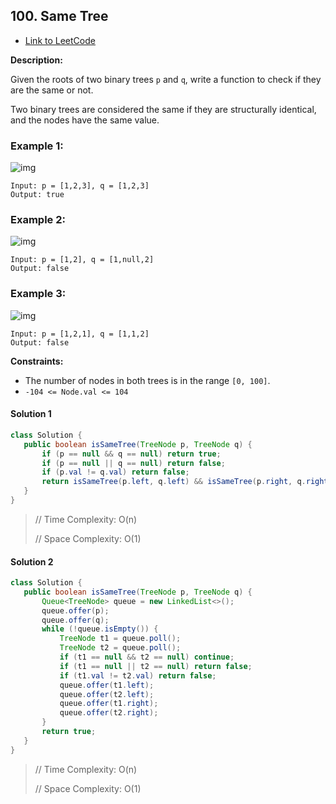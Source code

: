 ## 100. Same Tree

- [Link to LeetCode](https://leetcode.com/problems/container-with-most-water/)

**Description:**



Given the roots of two binary trees `p` and `q`, write a function to check if they are the same or not.

Two binary trees are considered the same if they are structurally identical, and the nodes have the same value.



<!-- tabs:start -->

### **Example 1:**

![img](https://assets.leetcode.com/uploads/2020/12/20/ex1.jpg)

```
Input: p = [1,2,3], q = [1,2,3]
Output: true
```

### **Example 2:**

![img](https://assets.leetcode.com/uploads/2020/12/20/ex2.jpg)

```
Input: p = [1,2], q = [1,null,2]
Output: false
```

### **Example 3:**

![img](https://assets.leetcode.com/uploads/2020/12/20/ex3.jpg)

```
Input: p = [1,2,1], q = [1,1,2]
Output: false
```

 



<!-- tabs:end -->



**Constraints:**

- The number of nodes in both trees is in the range `[0, 100]`.
- `-104 <= Node.val <= 104`



<!-- tabs:start -->

#### **Solution 1**



```java
class Solution {
   public boolean isSameTree(TreeNode p, TreeNode q) {
       if (p == null && q == null) return true;
       if (p == null || q == null) return false;
       if (p.val != q.val) return false;
       return isSameTree(p.left, q.left) && isSameTree(p.right, q.right);
   }
}
```



> // Time Complexity: O(n)
>
> // Space Complexity: O(1)



#### **Solution 2**



```java
class Solution {
   public boolean isSameTree(TreeNode p, TreeNode q) {
       Queue<TreeNode> queue = new LinkedList<>();
       queue.offer(p);
       queue.offer(q);
       while (!queue.isEmpty()) {
           TreeNode t1 = queue.poll();
           TreeNode t2 = queue.poll();
           if (t1 == null && t2 == null) continue;
           if (t1 == null || t2 == null) return false;
           if (t1.val != t2.val) return false;
           queue.offer(t1.left);
           queue.offer(t2.left);
           queue.offer(t1.right);
           queue.offer(t2.right);
       }
       return true;
   }
}
```



> // Time Complexity: O(n)
>
> // Space Complexity: O(1)



<!-- tabs:end -->



